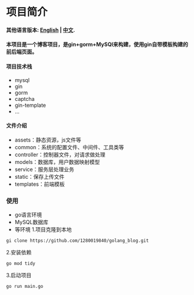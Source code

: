 # 项目简介
#### 其他语言版本: [English](README_en.md) | [中文](README.md).
#### 本项目是一个博客项目，是gin+gorm+MySQl来构建，使用gin自带模板构建的前后端页面。
#### 项目技术栈
* mysql
* gin
* gorm
* captcha
* gin-template
* ...


#### 文件介绍
* assets：静态资源，js文件等
* common：系统的配置文件、中间件、工具类等
* controller：控制器文件，对请求做处理
* models：数据库，用户数据映射模型
* service：服务层处理业务
* static：保存上传文件
* templates：前端模板


### 使用
* go语言环境
* MySQL数据库
* 等环境
1.项目克隆到本地
```
gi clone https://github.com/1280019840/golang_blog.git
```
2.安装依赖
```
go mod tidy
```
3.启动项目
```
go run main.go
```
